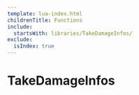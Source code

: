 ```yaml
---
template: lua-index.html
childrenTitle: Functions
include:
  startsWith: libraries/TakeDamageInfos/
exclude:
  isIndex: true
---
```


# TakeDamageInfos
